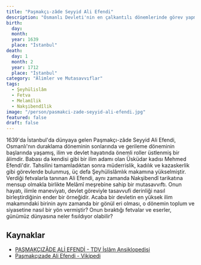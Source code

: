 ```yaml
---
title: "Paşmakçı-zâde Seyyid Ali Efendi"
description: "Osmanlı Devleti'nin en çalkantılı dönemlerinde görev yapmış, ilmi ve manevi derinliğiyle tanınan bir Şeyhülislâm."
birth:
  day:
  month:
  year: 1639
  place: "İstanbul"
death:
  day: 1
  month: 2
  year: 1712
  place: "İstanbul"
category: "Âlimler ve Mutasavvıflar"
tags:
  - Şeyhülislâm
  - Fetva
  - Melamîlik
  - Nakşibendîlik
image: "/person/pasmakci-zade-seyyid-ali-efendi.jpg"
featured: false
draft: false
---
```


1639'da İstanbul'da dünyaya gelen Paşmakçı-zâde Seyyid Ali Efendi, Osmanlı'nın duraklama döneminin sonlarında ve gerileme döneminin başlarında yaşamış, ilim ve devlet hayatında önemli roller üstlenmiş bir âlimdir. Babası da kendisi gibi bir ilim adamı olan Üsküdar kadısı Mehmed Efendi'dir. Tahsilini tamamladıktan sonra müderrislik, kadılık ve kazaskerlik gibi görevlerde bulunmuş, üç defa Şeyhülislâmlık makamına yükselmiştir. Verdiği fetvalarla tanınan Ali Efendi, aynı zamanda Nakşibendî tarikatına mensup olmakla birlikte Melâmî meşrebine sahip bir mutasavvıftı. Onun hayatı, ilimle maneviyatı, devlet göreviyle tasavvufi derinliği nasıl birleştirdiğinin ender bir örneğidir. Acaba bir devletin en yüksek ilim makamındaki birinin aynı zamanda bir gönül eri olması, o dönemin toplum ve siyasetine nasıl bir yön vermiştir? Onun bıraktığı fetvalar ve eserler, günümüz dünyasına neler fısıldıyor olabilir?

## Kaynaklar

- [PAŞMAKÇIZÂDE ALİ EFENDİ - TDV İslâm Ansiklopedisi](https://islamansiklopedisi.org.tr/pasmakcizade-ali-efendi)
- [Paşmakçızade Ali Efendi - Vikipedi](https://tr.wikipedia.org/wiki/Pa%C5%9Fmak%C3%A7%C4%B1zade_Ali_Efendi)